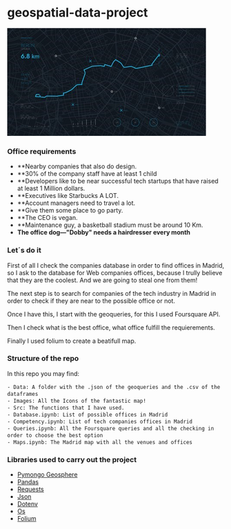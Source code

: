 # geospatial-data-project

![futuristic-map](https://github.com/Albertoplm/geospatial-data-project/blob/main/images/futuristic-map.jpg)


### Office requirements

- **Nearby companies that also do design.
- **30% of the company staff have at least 1 child
- **Developers like to be near successful tech startups that have raised at least 1 Million dollars.
- **Executives like Starbucks A LOT.
- **Account managers need to travel a lot.
- **Give them some place to go party.
- **The CEO is vegan.
- **Maintenance guy, a basketball stadium must be around 10 Km.
- **The office dog—"Dobby" needs a hairdresser every month**

### Let´s do it

First of all I check the companies database in order to find offices in Madrid, so I ask to the database for Web companies offices, because I trully believe that they are the coolest. And we are going to steal one from them!

The next step is to search for companies of the tech industry in Madrid in order to check if they are near to the possible office or not.

Once I have this, I start with the geoqueries, for this I used Foursquare API.

Then I check what is the best office, what office fulfill the requierements.

Finally I used folium to create a beatifull map. 

### Structure of the repo

In this repo you may find:

    - Data: A folder with the .json of the geoqueries and the .csv of the dataframes
    - Images: All the Icons of the fantastic map!
    - Src: The functions that I have used.
    - Database.ipynb: List of possible offices in Madrid
    - Competency.ipynb: List of tech companies offices in Madrid
    - Queries.ipynb: All the Foursquare queries and all the checking in order to choose the best option
    - Maps.ipynb: The Madrid map with all the venues and offices
    
### Libraries used to carry out the project

- [Pymongo Geosphere](https://pymongo.readthedocs.io/en/stable/examples/geo.html)
- [Pandas](https://pandas.pydata.org/)
- [Requests](https://docs.python-requests.org/es/latest/)
- [Json](https://www.w3schools.com/python/python_json.asp)
- [Dotenv](https://pypi.org/project/python-dotenv/)
- [Os](https://docs.python.org/3/library/os.html)
- [Folium](https://python-visualization.github.io/folium/)